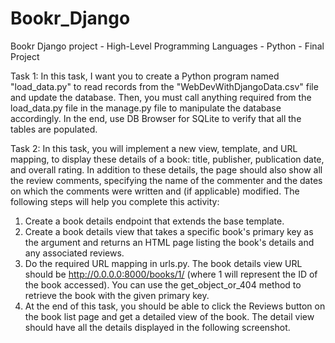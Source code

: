 # Bookr_Django
Bookr Django project  - High-Level Programming Languages - Python - Final Project


Task 1: In this task, I want you to create a Python program named "load_data.py"
to read records from the "WebDevWithDjangoData.csv" file and update the
database. Then, you must call anything required from the load_data.py file in the
manage.py file to manipulate the database accordingly. In the end, use DB Browser
for SQLite to verify that all the tables are populated.

Task 2: In this task, you will implement a new view, template, and URL mapping,
to display these details of a book: title, publisher, publication date, and overall rating.
In addition to these details, the page should also show all the review comments,
specifying the name of the commenter and the dates on which the comments were
written and (if applicable) modified. The following steps will help you complete this
activity:

  1. Create a book details endpoint that extends the base template.
  2. Create a book details view that takes a specific book's primary key as the
  argument and returns an HTML page listing the book's details and any
  associated reviews.
  3. Do the required URL mapping in urls.py. The book details view URL should
  be http://0.0.0.0:8000/books/1/ (where 1 will represent the ID of the book
  accessed). You can use the get_object_or_404 method to retrieve the book
  with the given primary key.
  4. At the end of this task, you should be able to click the Reviews button on the
  book list page and get a detailed view of the book. The detail view should
  have all the details displayed in the following screenshot.
